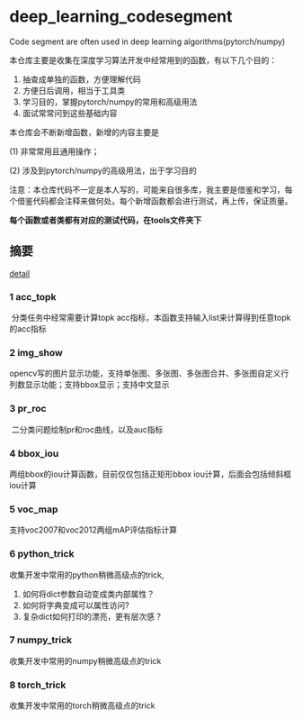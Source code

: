 # deep_learning_codesegment
Code segment are often used in deep learning algorithms(pytorch/numpy)

本仓库主要是收集在深度学习算法开发中经常用到的函数，有以下几个目的：

1. 抽查成单独的函数，方便理解代码
2. 方便日后调用，相当于工具类
3. 学习目的，掌握pytorch/numpy的常用和高级用法
4. 面试常常问到这些基础内容



本仓库会不断新增函数，新增的内容主要是

(1) 非常常用且通用操作；

(2) 涉及到pytorch/numpy的高级用法，出于学习目的



注意：本仓库代码不一定是本人写的，可能来自很多库，我主要是借鉴和学习，每个借鉴代码都会注释来做何处。每个新增函数都会进行测试，再上传，保证质量。

**每个函数或者类都有对应的测试代码，在tools文件夹下**

## 摘要

[detail](docs/detail.md)   

### 1 acc_topk

​	分类任务中经常需要计算topk acc指标，本函数支持输入list来计算得到任意topk的acc指标

### 2 img_show

​    opencv写的图片显示功能，支持单张图、多张图、多张图合并、多张图自定义行列数显示功能；支持bbox显示；支持中文显示

### 3 pr_roc

​    二分类问题绘制pr和roc曲线，以及auc指标

### 4 bbox_iou

   两组bbox的iou计算函数，目前仅仅包括正矩形bbox iou计算，后面会包括倾斜框iou计算

### 5 voc_map

   支持voc2007和voc2012两组mAP评估指标计算
   
### 6 python_trick

   收集开发中常用的python稍微高级点的trick,
1. 如何将dict参数自动变成类内部属性？
2. 如何将字典变成可以属性访问?
3. 复杂dict如何打印的漂亮，更有层次感？


### 7 numpy_trick

   收集开发中常用的numpy稍微高级点的trick

### 8 torch_trick

   收集开发中常用的torch稍微高级点的trick
